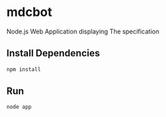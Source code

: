 # mdcbot

Node.js Web Application displaying The specification

## Install Dependencies

```bash
npm install 
```

## Run

```bash
node app
```



